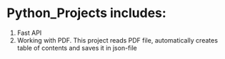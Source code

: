 # Python_Projects includes:
1) Fast API
2) Working with PDF. This project reads PDF file, automatically creates table of contents and saves it in json-file
